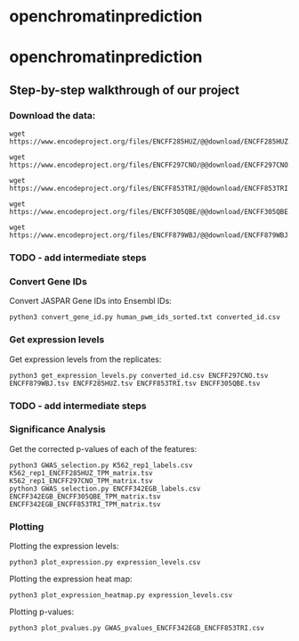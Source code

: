 # openchromatinprediction

# openchromatinprediction

## Step-by-step walkthrough of our project
### Download the data:
```shell
wget https://www.encodeproject.org/files/ENCFF285HUZ/@@download/ENCFF285HUZ.tsv

wget https://www.encodeproject.org/files/ENCFF297CNO/@@download/ENCFF297CNO.tsv

wget https://www.encodeproject.org/files/ENCFF853TRI/@@download/ENCFF853TRI.tsv

wget https://www.encodeproject.org/files/ENCFF305QBE/@@download/ENCFF305QBE.tsv

wget https://www.encodeproject.org/files/ENCFF879WBJ/@@download/ENCFF879WBJ.tsv
```
### TODO - add intermediate steps

### Convert Gene IDs
Convert JASPAR Gene IDs into Ensembl IDs:
```shell
python3 convert_gene_id.py human_pwm_ids_sorted.txt converted_id.csv
```

### Get expression levels
Get expression levels from the replicates:
```shell
python3 get_expression_levels.py converted_id.csv ENCFF297CNO.tsv ENCFF879WBJ.tsv ENCFF285HUZ.tsv ENCFF853TRI.tsv ENCFF305QBE.tsv
```

### TODO - add intermediate steps


### Significance Analysis
Get the corrected p-values of each of the features:
```shell
python3 GWAS_selection.py K562_rep1_labels.csv K562_rep1_ENCFF285HUZ_TPM_matrix.tsv K562_rep1_ENCFF297CNO_TPM_matrix.tsv
python3 GWAS_selection.py ENCFF342EGB_labels.csv ENCFF342EGB_ENCFF305QBE_TPM_matrix.tsv ENCFF342EGB_ENCFF853TRI_TPM_matrix.tsv
```

### Plotting

Plotting the expression levels:
```shell
python3 plot_expression.py expression_levels.csv
```
Plotting the expression heat map:
```shell
python3 plot_expression_heatmap.py expression_levels.csv
```
Plotting p-values:
```shell
python3 plot_pvalues.py GWAS_pvalues_ENCFF342EGB_ENCFF853TRI.csv
```
